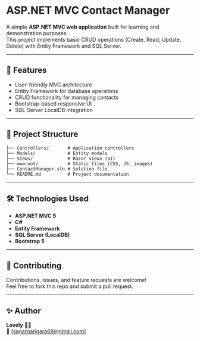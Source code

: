 # ASP.NET MVC Contact Manager

A simple **ASP.NET MVC web application** built for learning and demonstration purposes.  
This project implements basic CRUD operations (Create, Read, Update, Delete) with Entity Framework and SQL Server.

---

## 🚀 Features
- User-friendly MVC architecture
- Entity Framework for database operations
- CRUD functionality for managing contacts
- Bootstrap-based responsive UI
- SQL Server LocalDB integration

---

## 📂 Project Structure
```
├── Controllers/       # Application controllers
├── Models/            # Entity models
├── Views/             # Razor views (UI)
├── wwwroot/           # Static files (CSS, JS, images)
├── ContactManager.sln # Solution file
└── README.md          # Project documentation
```

---

## 🛠️ Technologies Used
- **ASP.NET MVC 5**
- **C#**
- **Entity Framework**
- **SQL Server (LocalDB)**
- **Bootstrap 5**

---

## 🤝 Contributing
Contributions, issues, and feature requests are welcome!  
Feel free to fork this repo and submit a pull request.

---

## ✨ Author
**Lovely** 👩‍💻  
📧 [sagarnarigara69@gmail.com] 
